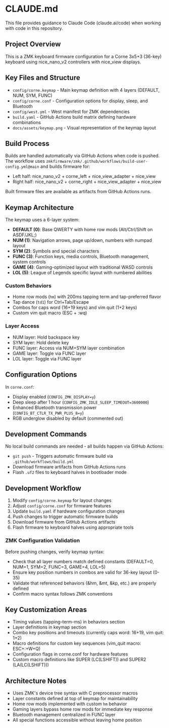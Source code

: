 # CLAUDE.md

This file provides guidance to Claude Code (claude.ai/code) when working with code in this repository.

## Project Overview

This is a ZMK keyboard firmware configuration for a Corne 3x5+3 (36-key) keyboard using nice_nano_v2 controllers with nice_view displays.

## Key Files and Structure

- `config/corne.keymap` - Main keymap definition with 4 layers (DEFAULT, NUM, SYM, FUNC)
- `config/corne.conf` - Configuration options for display, sleep, and Bluetooth
- `config/west.yml` - West manifest for ZMK dependencies
- `build.yaml` - GitHub Actions build matrix defining hardware combinations
- `docs/assets/keymap.png` - Visual representation of the keymap layout

## Build Process

Builds are handled automatically via GitHub Actions when code is pushed. The workflow uses `zmkfirmware/zmk/.github/workflows/build-user-config.yml@main` and builds firmware for:
- Left half: nice_nano_v2 + corne_left + nice_view_adapter + nice_view
- Right half: nice_nano_v2 + corne_right + nice_view_adapter + nice_view

Built firmware files are available as artifacts from GitHub Actions runs.

## Keymap Architecture

The keymap uses a 6-layer system:
- **DEFAULT (0)**: Base QWERTY with home row mods (Alt/Ctrl/Shift on ASDF/JKL;)
- **NUM (1)**: Navigation arrows, page up/down, numbers with numpad layout
- **SYM (2)**: Symbols and special characters
- **FUNC (3)**: Function keys, media controls, Bluetooth management, system controls
- **GAME (4)**: Gaming-optimized layout with traditional WASD controls
- **LOL (5)**: League of Legends specific layout with numbered abilities

### Custom Behaviors
- Home row mods (`hm`) with 200ms tapping term and tap-preferred flavor
- Tap dance (`td1`) for Ctrl+Tab/Escape
- Combos for caps word (16+19 keys) and vim quit (1+2 keys)
- Custom vim quit macro (ESC + :wq)

### Layer Access
- NUM layer: Hold backspace key
- SYM layer: Hold delete key  
- FUNC layer: Access via NUM+SYM layer combination
- GAME layer: Toggle via FUNC layer
- LOL layer: Toggle via FUNC layer

## Configuration Options

In `corne.conf`:
- Display enabled (`CONFIG_ZMK_DISPLAY=y`)
- Deep sleep after 1 hour (`CONFIG_ZMK_IDLE_SLEEP_TIMEOUT=3600000`)
- Enhanced Bluetooth transmission power (`CONFIG_BT_CTLR_TX_PWR_PLUS_8=y`)
- RGB underglow disabled by default (commented out)

## Development Commands

No local build commands are needed - all builds happen via GitHub Actions:
- `git push` - Triggers automatic firmware build via `.github/workflows/build.yml`
- Download firmware artifacts from GitHub Actions runs
- Flash `.uf2` files to keyboard halves in bootloader mode

## Development Workflow

1. Modify `config/corne.keymap` for layout changes
2. Adjust `config/corne.conf` for firmware features
3. Update `build.yaml` if hardware configuration changes
4. Push changes to trigger automatic firmware builds
5. Download firmware from GitHub Actions artifacts
6. Flash firmware to keyboard halves using appropriate tools

### ZMK Configuration Validation

Before pushing changes, verify keymap syntax:
- Check that all layer numbers match defined constants (DEFAULT=0, NUM=1, SYM=2, FUNC=3, GAME=4, LOL=5)
- Ensure key position numbers in combos are valid for 36-key layout (0-35)
- Validate that referenced behaviors (&hm, &mt, &kp, etc.) are properly defined
- Confirm macro syntax follows ZMK conventions

## Key Customization Areas

- Timing values (tapping-term-ms) in behaviors section
- Layer definitions in keymap section
- Combo key positions and timeouts (currently caps word: 16+19, vim quit: 1+2)
- Macro definitions for custom key sequences (vim_quit macro: ESC+:+W+Q)
- Configuration flags in corne.conf for hardware features
- Custom macro definitions like SUPER (LC(LSHIFT)) and SUPER2 (LA(LC(LSHIFT)))

## Architecture Notes

- Uses ZMK's device tree syntax with C preprocessor macros
- Layer constants defined at top of keymap for maintainability
- Home row mods implemented with custom `hm` behavior
- Gaming layers bypass home row mods for immediate key response
- Bluetooth management centralized in FUNC layer
- All special functions accessible without leaving home position